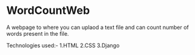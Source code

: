 # WordCountWeb
A webpage to where you can uplaod a text file and can count number of words present in the file.


Technologies used:-
1.HTML
2.CSS
3.Django

